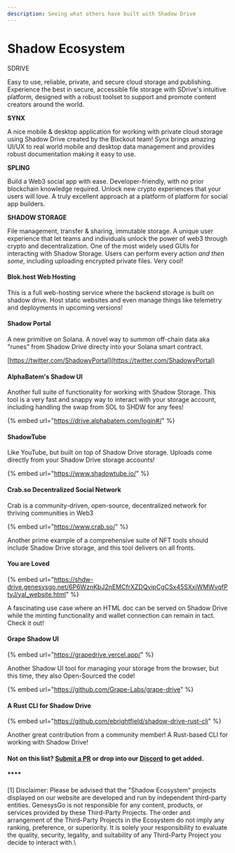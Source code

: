 ```yaml
---
description: Seeing what others have built with Shadow Drive
---
```


# Shadow Ecosystem

SDRIVE

Easy to use, reliable, private, and secure cloud storage and publishing. Experience the best in secure, accessible file storage with SDrive's intuitive platform, designed with a robust toolset to support and promote content creators around the world.

**SYNX**

A nice mobile & desktop application for working with private cloud storage using Shadow Drive created by the Blxckout team! Synx brings amazing UI/UX to real world mobile and desktop data management and provides robust documentation making it easy to use.

**SPLING**

Build a Web3 social app with ease. Developer-friendly, with no prior blockchain knowledge required. Unlock new crypto experiences that your users will love. A truly excellent approach at a platform of platform for social app builders.

**SHADOW STORAGE**

File management, transfer & sharing, immutable storage. A unique user experience that let teams and individuals unlock the power of web3 through crypto and decentralization. One of the most widely used GUIs for interacting with Shadow Storage. Users can perform every action _and then some_, including uploading encrypted private files. Very cool!

#### **Blok.host Web Hosting**

This is a full web-hosting service where the backend storage is built on shadow drive. Host static websites and even manage things like telemetry and deployments in upcoming versions!

#### **Shadow Portal**&#x20;

A new primitive on Solana. A novel way to summon off-chain data aka "runes" from Shadow Drive directy into your Solana smart contract.

[https://twitter.com/ShadowyPortal](https://twitter.com/ShadowyPortal)

#### **AlphaBatem's Shadow UI**

Another full suite of functionality for working with Shadow Storage. This tool is a very fast and snappy way to interact with your storage account, including handling the swap from SOL to SHDW for any fees!

{% embed url="https://drive.alphabatem.com/login#/" %}

#### **ShadowTube**

Like YouTube, but built on top of Shadow Drive storage. Uploads come directly from your Shadow Drive storage accounts!

{% embed url="https://www.shadowtube.io/" %}

#### **Crab.so Decentralized Social Network**

Crab is a community-driven, open-source, decentralized network for thriving communities in Web3

{% embed url="https://www.crab.so/" %}

Another prime example of a comprehensive suite of NFT tools should include Shadow Drive storage, and this tool delivers on all fronts.

#### **You are Loved**

{% embed url="https://shdw-drive.genesysgo.net/6P6WznKbJ2nEMCfrXZDQvipCgCSx45SXxjWMWvqfPtyJ/yal_website.html" %}

A fascinating use case where an HTML doc can be served on Shadow Drive while the minting functionality and wallet connection can remain in tact. Check it out!

#### **Grape Shadow UI**

{% embed url="https://grapedrive.vercel.app/" %}

Another Shadow UI tool for managing your storage from the browser, but this time, they also Open-Sourced the code!

{% embed url="https://github.com/Grape-Labs/grape-drive" %}

#### **A Rust CLI for Shadow Drive**

{% embed url="https://github.com/ebrightfield/shadow-drive-rust-cli" %}

Another great contribution from a community member! A Rust-based CLI for working with Shadow Drive!

#### **Not on this list?** [**Submit a PR**](https://github.com/GenesysGo/Gitbook-staging/blob/main/shadow-drive/community-mainted-uis.md) **or drop into our** [**Discord**](https://discord.gg/genesysgo) **to get added.**

#### ****

\[1] Disclaimer: Please be advised that the "Shadow Ecosystem" projects displayed on our website are developed and run by independent third-party entities. GenesysGo is not responsible for any content, products, or services provided by these Third-Party Projects. The order and arrangement of the Third-Party Projects in the Ecosystem do not imply any ranking, preference, or superiority. It is solely your responsibility to evaluate the quality, security, legality, and suitability of any Third-Party Project you decide to interact with.\
